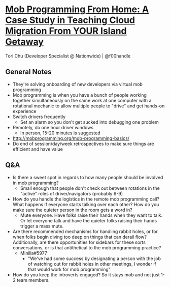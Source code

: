 # [Mob Programming From Home: A Case Study in Teaching Cloud Migration From YOUR Island Getaway](https://desertedisland.club/agenda/#torichu)

Tori Chu (Developer Specialist @ Nationwide) | @f00handle

## General Notes

- They're solving onboarding of new developers via virtual mob programming
- Mob programming is when you have a bunch of people working together simultaneously on the same work at one computer with a rotational mechanic to allow multiple people to "drive" and get hands-on experience
- Switch drivers frequently
	- Set an alarm so you don't get sucked into debugging one problem
- Remotely, do one hour driver windows
	- In person, 15-20 minutes is suggested
- http://mobprogramming.org/mob-programming-basics/
- Do end of session/day/week retrospectives to make sure things are efficient and have value

## Q&A

- Is there a sweet spot in regards to how many people should be involved in mob programming?
	- Small enough that people don't check out between rotations in the "active" roles of driver/navigators (probably 6-9)
- How do you handle the logistics in the remote mob programming call? What happens if everyone starts talking over each other? How do you make sure the quieter person in the room gets a word in?
	- Mute everyone. Have folks raise their hands when they want to talk. Or let everyone talk and have the quieter folks raising their hands trigger a mass mute.
- Are there recommended mechanisms for handling rabbit holes, or for when folks begin diving too deep on things that can derail flow? Additionally, are there opportunities for sidebars for these sorts conversations, or is that antithetical to the mob programming practice?
	- Minilla#5977
		- "We've had some success by designating a person with the job of watching out for rabbit holes in other meetings, I wonder if that would work for mob programming"
- How do you keep the introverts engaged? So it stays mob and not just 1-2 team members.
